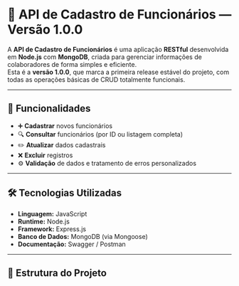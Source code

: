 # 💼 API de Cadastro de Funcionários — Versão 1.0.0

A **API de Cadastro de Funcionários** é uma aplicação **RESTful** desenvolvida em **Node.js** com **MongoDB**, criada para gerenciar informações de colaboradores de forma simples e eficiente.  
Esta é a **versão 1.0.0**, que marca a primeira release estável do projeto, com todas as operações básicas de CRUD totalmente funcionais.

---

## 🚀 Funcionalidades

- ➕ **Cadastrar** novos funcionários  
- 🔍 **Consultar** funcionários (por ID ou listagem completa)  
- ✏️ **Atualizar** dados cadastrais  
- ❌ **Excluir** registros  
- ⚙️ **Validação** de dados e tratamento de erros personalizados  

---

## 🛠️ Tecnologias Utilizadas

- **Linguagem:** JavaScript  
- **Runtime:** Node.js  
- **Framework:** Express.js  
- **Banco de Dados:** MongoDB (via Mongoose)  
- **Documentação:** Swagger / Postman  

---

## 📁 Estrutura do Projeto

